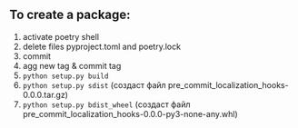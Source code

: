 ## To create a package:
1. activate poetry shell
2. delete files pyproject.toml and poetry.lock
3. commit
4. agg new tag & commit tag
5. `python setup.py build`
6. `python setup.py sdist` (создаст файл pre_commit_localization_hooks-0.0.0.tar.gz)
7. `python setup.py bdist_wheel` (создаст файл pre_commit_localization_hooks-0.0.0-py3-none-any.whl)

